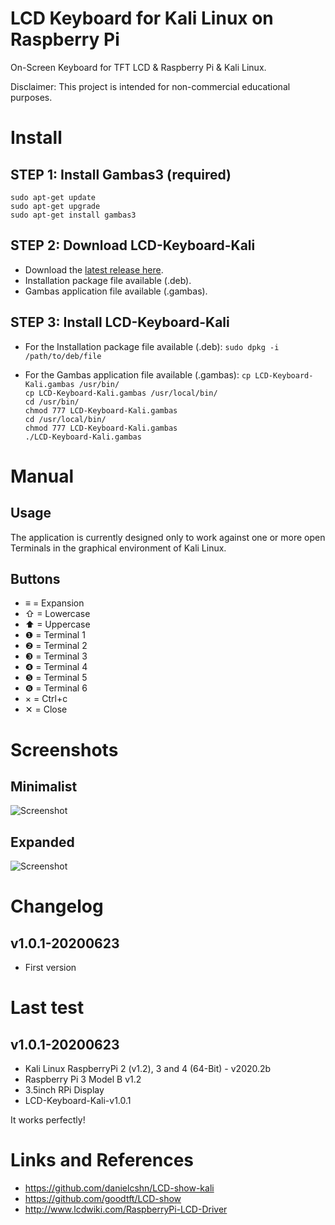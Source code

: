 LCD Keyboard for Kali Linux on Raspberry Pi
=============================

On-Screen Keyboard for TFT LCD & Raspberry Pi & Kali Linux.

Disclaimer: This project is intended for non-commercial educational purposes.

# Install

## STEP 1: Install Gambas3 (required)

```sudo apt-get update```<br>
```sudo apt-get upgrade```<br>
```sudo apt-get install gambas3```<br>

## STEP 2: Download LCD-Keyboard-Kali
- Download the [latest release here](https://github.com/danielcshn/LCD-Keyboard-Kali/releases/latest).
- Installation package file available (.deb).
- Gambas application file available (.gambas).

## STEP 3: Install LCD-Keyboard-Kali

- For the Installation package file available (.deb):
```sudo dpkg -i /path/to/deb/file```<br>

- For the Gambas application file available (.gambas):
```cp LCD-Keyboard-Kali.gambas /usr/bin/```<br>
```cp LCD-Keyboard-Kali.gambas /usr/local/bin/```<br>
```cd /usr/bin/```<br>
```chmod 777 LCD-Keyboard-Kali.gambas```<br>
```cd /usr/local/bin/```<br>
```chmod 777 LCD-Keyboard-Kali.gambas```<br>
```./LCD-Keyboard-Kali.gambas```<br>

# Manual

## Usage

The application is currently designed only to work against one or more open Terminals in the graphical environment of Kali Linux.

## Buttons

- ≡ = Expansion
- ⇧ = Lowercase
- ⬆ = Uppercase
- ❶ = Terminal 1
- ❷ = Terminal 2
- ❸ = Terminal 3
- ❹ = Terminal 4
- ❺ = Terminal 5
- ❻ = Terminal 6
- × = Ctrl+c
- ✕ = Close

# Screenshots

## Minimalist
![Screenshot](https://github.com/danielcshn/LCD-Keyboard-Kali/blob/master/img/1.jpg)
## Expanded
![Screenshot](https://github.com/danielcshn/LCD-Keyboard-Kali/blob/master/img/2.jpg)

# Changelog

## v1.0.1-20200623
- First version

# Last test

## v1.0.1-20200623
- Kali Linux RaspberryPi 2 (v1.2), 3 and 4 (64-Bit) - v2020.2b
- Raspberry Pi 3 Model B v1.2
- 3.5inch RPi Display
- LCD-Keyboard-Kali-v1.0.1

It works perfectly!

# Links and References
- https://github.com/danielcshn/LCD-show-kali
- https://github.com/goodtft/LCD-show
- http://www.lcdwiki.com/RaspberryPi-LCD-Driver

